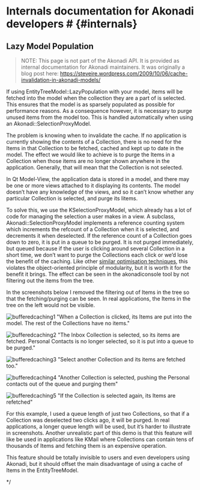 # Internals documentation for Akonadi developers # {#internals}

## Lazy Model Population ##

> NOTE: This page is not part of the Akonadi API. It is provided as internal documentation for Akonadi maintainers. It was originally a blog post here: https://steveire.wordpress.com/2009/10/06/cache-invalidation-in-akonadi-models/

If using EntityTreeModel::LazyPopulation with your model, items will be fetched into the model when the collection they are a part of is selected. This ensures that the model is as sparsely populated as possible for performance reasons. As a consequence however, it is necessary to purge unused items from the model too. This is handled automatically when using an Akonadi::SelectionProxyModel.

The problem is knowing when to invalidate the cache. If no application is currently showing the contents of a Collection, there is no need for the Items in that Collection to be fetched, cached and kept up to date in the model. The effect we would like to achieve is to purge the Items in a Collection when those items are no longer shown anywhere in the application. Generally, that will mean that the Collection is not selected.

In Qt Model-View, the application data is stored in a model, and there may be one or more views attached to it displaying its contents. The model doesn’t have any knowledge of the views, and so it can’t know whether any particular Collection is selected, and purge its Iitems.

To solve this, we use the KSelectionProxyModel, which already has a lot of code for managing the selection a user makes in a view. A subclass, Akonadi::SelectionProxyModel implements a reference counting system which increments the refcount of a Collection when it is selected, and decrements it when deselected. If the reference count of a Collection goes down to zero, it is put in a queue to be purged. It is not purged immediately, but queued because if the user is clicking around several Collection in a short time, we don’t want to purge the Collections each click or we’d lose the benefit of the caching. Like other [similar optimisation techniques](http://qt-project.org/doc/qt-4.7/qobject.html#id-aa43c933-c869-42eb-af14-ff17b8304c96), this violates the object-oriented principle of modularity, but it is worth it for the benefit it brings. The effect can be seen in the akonadiconsole tool by not filtering out the items from the tree.

In the screenshots below I removed the filtering out of Items in the tree so that the fetching/purging can be seen. In real applications, the Items in the tree on the left would not be visible.

![bufferedcaching1](docs/images/bufferedcaching1.png)
"When a Collection is clicked, its Items are put into the model. The rest of the Collections have no items."

![bufferedcaching2](docs/images/bufferedcaching2.png)
"The Inbox Collection is selected, so its items are fetched. Personal Contacts is no longer selected, so it is put into a queue to be purged."

![bufferedcaching3](docs/images/bufferedcaching3.png)
"Select another Collection and its items are fetched too."

![bufferedcaching4](docs/images/bufferedcaching4.png)
"Another Collection is selected, pushing the Personal contacts out of the queue and purging them"

![bufferedcaching5](docs/images/bufferedcaching6.png)
"If the Collection is selected again, its Items are refetched"

For this example, I used a queue length of just two Collections, so that if a Collection was deselected two clicks ago, it will be purged. In real applications, a longer queue length will be used, but it’s harder to illustrate in screenshots. Another unrealistic part of this demo is that this feature will like be used in applications like KMail where Collections can contain tens of thousands of Items and fetching them is an expensive operation.

This feature should be totally invisible to users and even developers using Akonadi, but it should offset the main disadvantage of using a cache of Items in the EntityTreeModel.

*/

